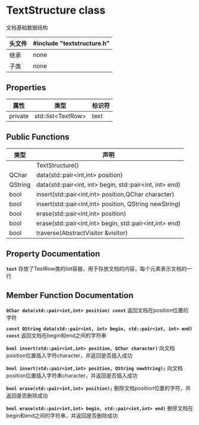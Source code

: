 # TextStructure class
文档基础数据结构

| 头文件 | #include "textstructure.h" |
|-|-|
| 继承 | none |
| 子类 | none |

## Properties
| 属性 | 类型 | 标识符 |
|-|-|-|
|private| std::list\<TextRow\> |text|

## Public Functions
| 类型 |声明|
|-|-|
| | TextStructure() |
| QChar | data(std::pair<int,int> position)|
| QString  |data(std::pair<int, int> begin, std::pair<int, int> end)|
|bool |insert(std::pair<int,int> position,QChar character)|
|bool |insert(std::pair<int,int> position, QString newString)|
|bool |erase(std::pair<int,int> position)|
|bool |erase(std::pair<int,int> begin, std::pair<int,int> end)|
|bool |traverse(AbstractVisitor &visitor)|

## Property Documentation
**`text`** 存放了TextRow类的list容器，用于存放文档的内容，每个元素表示文档的一行 


## Member Function Documentation
**`QChar data(std::pair<int,int> position) const`** 返回文档在position位置的字符

**`const QString data(std::pair<int, int> begin, std::pair<int, int> end) const`** 返回文档在begin和end之间的字符串


**`bool insert(std::pair<int,int> position, QChar character)`** 向文档position位置插入字符character，并返回是否插入成功

**`bool insert(std::pair<int,int> position, QString newString);`** 向文档position位置插入字符串character，并返回是否插入成功

**`bool erase(std::pair<int,int> position);`** 删除文档position位置的字符，并返回是否删除成功

**`bool erase(std::pair<int,int> begin, std::pair<int,int> end)`** 删除文档在begin和end之间的字符串，并返回是否删除成功 
